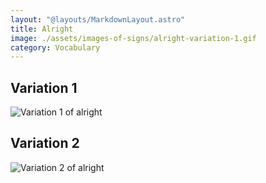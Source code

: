 ```yaml
---
layout: "@layouts/MarkdownLayout.astro"
title: Alright
image: ./assets/images-of-signs/alright-variation-1.gif
category: Vocabulary
---
```


## Variation 1

![Variation 1 of alright](@signs/alright-variation-1.gif)

## Variation 2

![Variation 2 of alright](@signs/alright-variation-2.gif)
